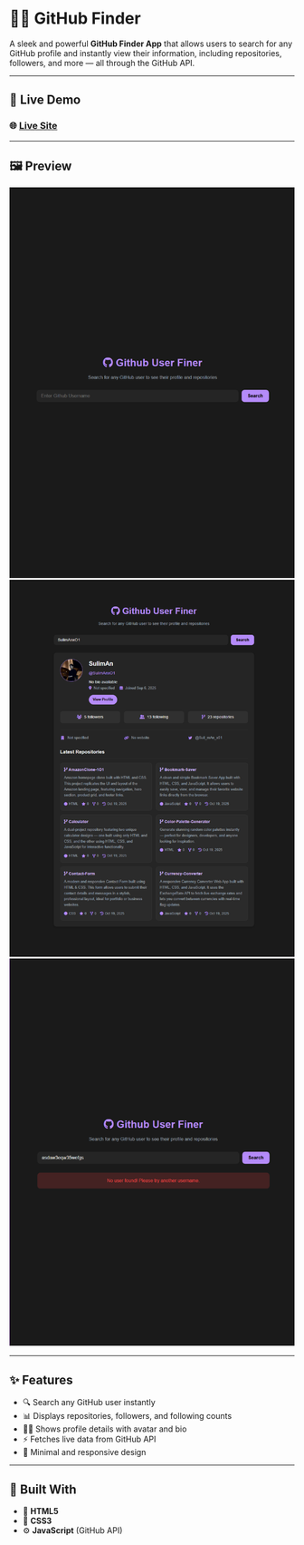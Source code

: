 # 🕵️‍♂️ GitHub Finder

A sleek and powerful **GitHub Finder App** that allows users to search for any GitHub profile and instantly view their information, including repositories, followers, and more — all through the GitHub API.

---

## 🚀 Live Demo

### 🌐 [**Live Site**](https://sulimanxo1.github.io/Github-Finder/)

---

## 🖼️ Preview

![GitHub Finder Preview](/Image/preview1.png)
![GitHub Finder Preview](/Image/preview2.png)
![GitHub Finder Preview](/Image/preview3.png)

---

## ✨ Features

- 🔍 Search any GitHub user instantly
- 📊 Displays repositories, followers, and following counts
- 🧑‍💻 Shows profile details with avatar and bio
- ⚡ Fetches live data from GitHub API
- 🎨 Minimal and responsive design

---

## 🧩 Built With

- 🧱 **HTML5**
- 🎨 **CSS3**
- ⚙️ **JavaScript** (GitHub API)
